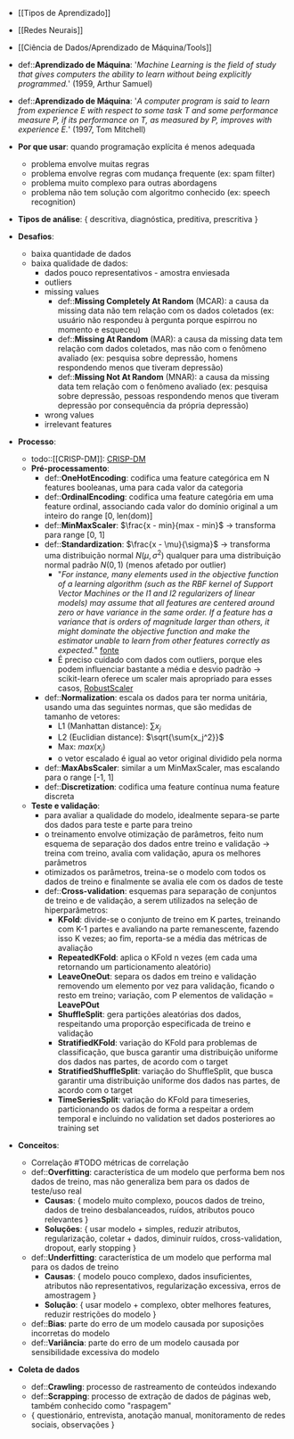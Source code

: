 * [[Tipos de Aprendizado]]
* [[Redes Neurais]]
* [[Ciência de Dados/Aprendizado de Máquina/Tools]]

* def::**Aprendizado de Máquina**: '*Machine Learning is the field of study that gives computers the ability to learn without being explicitly programmed.*' (1959, Arthur Samuel)
* def::**Aprendizado de Máquina**: '*A computer program is said to learn from experience E with respect to some task T and some performance measure P, if its performance on T, as measured by P, improves with experience E.*' (1997, Tom Mitchell)
* **Por que usar**: quando programação explícita é menos adequada
	* problema envolve muitas regras 
	* problema envolve regras com mudança frequente (ex: spam filter)
	* problema muito complexo para outras abordagens
	* problema não tem solução com algoritmo conhecido (ex: speech recognition)
* **Tipos de análise**: { descritiva, diagnóstica, preditiva, prescritiva }
* **Desafios**:
	* baixa quantidade de dados
	* baixa qualidade de dados:
		* dados pouco representativos - amostra enviesada
		* outliers
		* missing values
			* def::**Missing Completely At Random** (MCAR): a causa da missing data não tem relação com os dados coletados (ex: usuário não respondeu à pergunta porque espirrou no momento e esqueceu)
			* def::**Missing At Random** (MAR): a causa da missing data tem relação com dados coletados, mas não com o fenômeno avaliado (ex: pesquisa sobre depressão, homens respondendo menos que tiveram depressão)
			* def::**Missing Not At Random** (MNAR): a causa da missing data tem relação com o fenômeno avaliado (ex: pesquisa sobre depressão, pessoas respondendo menos que tiveram depressão por consequência da própria depressão)
		* wrong values
		* irrelevant features
* **Processo**:
	* todo::[[CRISP-DM]]: [CRISP-DM](https://docs.google.com/presentation/d/18mJD0kUBMCaQDzhhJb-CLZsmjjjCWG5KsQUCFcvGtU0/edit?usp=sharing)
	* **Pré-processamento**:
		* def::**OneHotEncoding**: codifica uma feature categórica em N features booleanas, uma para cada valor da categoria
		* def::**OrdinalEncoding**: codifica uma feature categória em uma feature ordinal, associando cada valor do domínio original a um inteiro do range \[0, len(dom)\]
		* def::**MinMaxScaler**: $\frac{x - min}{max - min}$ -> transforma para range \[0, 1\]
		* def::**Standardization**: $\frac{x - \mu}{\sigma}$ -> transforma uma distribuição normal $N(\mu, \sigma^2)$ qualquer para uma distribuição normal padrão $N(0, 1)$ (menos afetado por outlier)
			* "*For instance, many elements used in the objective function of a learning algorithm (such as the RBF kernel of Support Vector Machines or the l1 and l2 regularizers of linear models) may assume that all features are centered around zero or have variance in the same order. If a feature has a variance that is orders of magnitude larger than others, it might dominate the objective function and make the estimator unable to learn from other features correctly as expected.*" [fonte](https://scikit-learn.org/stable/modules/preprocessing.html#standardization-or-mean-removal-and-variance-scaling)
			* É preciso cuidado com dados com outliers, porque eles podem influenciar bastante a média e desvio padrão -> scikit-learn oferece um scaler mais apropriado para esses casos, [RobustScaler](https://scikit-learn.org/stable/modules/generated/sklearn.preprocessing.RobustScaler.html#sklearn.preprocessing.RobustScaler)
		* def::**Normalization**: escala os dados para ter norma unitária, usando uma das seguintes normas, que são medidas de tamanho de vetores:
			* L1 (Manhattan distance): $\sum{x_j}$ 
			* L2 (Euclidian distance): $\sqrt{\sum{x_j^2}}$
			* Max: $max(x_j)$
			* o vetor escalado é igual ao vetor original dividido pela norma
		* def::**MaxAbsScaler**: similar a um MinMaxScaler, mas escalando para o range \[-1, 1\]
		* def::**Discretization**: codifica uma feature contínua numa feature discreta
	* **Teste e validação**:
		* para avaliar a qualidade do modelo, idealmente separa-se parte dos dados para teste e parte para treino
		* o treinamento envolve otimização de parâmetros, feito num esquema de separação dos dados entre treino e validação -> treina com treino, avalia com validação, apura os melhores parâmetros
		* otimizados os parâmetros, treina-se o modelo com todos os dados de treino e finalmente se avalia ele com os dados de teste
		* def::**Cross-validation**: esquemas para separação de conjuntos de treino e de validação, a serem utilizados na seleção de hiperparâmetros:
			* **KFold**: divide-se o conjunto de treino em K partes, treinando com K-1 partes e avaliando na parte remanescente, fazendo isso K vezes; ao fim, reporta-se a média das métricas de avaliação
			* **RepeatedKFold**: aplica o KFold n vezes (em cada uma retornando um particionamento aleatório)
			* **LeaveOneOut**: separa os dados em treino e validação removendo um elemento por vez para validação, ficando o resto em treino; variação, com P elementos de validação = **LeavePOut**
			* **ShuffleSplit**: gera partições aleatórias dos dados, respeitando uma proporção especificada de treino e validação
			* **StratifiedKFold**: variação do KFold para problemas de classificação, que busca garantir uma distribuição uniforme dos dados nas partes, de acordo com o target
			* **StratifiedShuffleSplit**: variação do ShuffleSplit, que busca garantir uma distribuição uniforme dos dados nas partes, de acordo com o target
			* **TimeSeriesSplit**: variação do KFold para timeseries, particionando os dados de forma a respeitar a ordem temporal e incluindo no validation set dados posteriores ao training set
* **Conceitos**:
	* Correlação #TODO métricas de correlação
	* def::**Overfitting**: característica de um modelo que performa bem nos dados de treino, mas não generaliza bem para os dados de teste/uso real
		* **Causas**: { modelo muito complexo, poucos dados de treino, dados de treino desbalanceados, ruídos, atributos pouco relevantes }
		* **Soluções**: { usar modelo + simples, reduzir atributos, regularização, coletar + dados, diminuir ruídos, cross-validation, dropout, early stopping }
	* def::**Underfitting**: característica de um modelo que performa mal para os dados de treino
		* **Causas**: { modelo pouco complexo, dados insuficientes, atributos não representativos, regularização excessiva, erros de amostragem }
		* **Solução**: { usar modelo + complexo, obter melhores features, reduzir restrições do modelo }
	* def::**Bias**: parte do erro de um modelo causada por suposições incorretas do modelo
	* def::**Variância**: parte do erro de um modelo causada por sensibilidade excessiva do modelo
* **Coleta de dados**
	* def::**Crawling**: processo de rastreamento de conteúdos indexando
	* def::**Scrapping**: processo de extração de dados de páginas web, também conhecido como "raspagem"
	* { questionário, entrevista, anotação manual, monitoramento de redes sociais, observações }